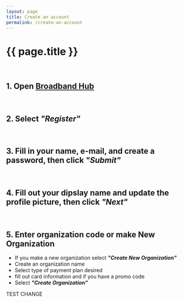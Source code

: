 ```yaml
---
layout: page
title: Create an account
permalink: /create-an-account
---
```


# {{ page.title }}
<br>

## 1. Open [Broadband Hub](https://app.broadbandhub.us/login)
<br>

## 2. Select *"Register"*
<br>

## 3. Fill in your name, e-mail, and create a password, then click *"Submit"*
<br>

## 4. Fill out your dipslay name and update the profile picture, then click *"Next"*
<br>

## 5. Enter organization code or make New Organization
+ If you make a new organization select ***"Create New Organization"***
+ Create an organization name
+ Select type of payment plan desired
+ fill out card information and if you have a promo code
+ Select ***"Create Organization"***




TEST CHANGE
